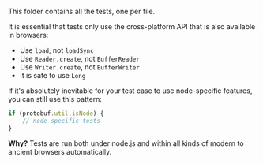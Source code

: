 This folder contains all the tests, one per file.

It is essential that tests only use the cross-platform API that is also available in browsers:

* Use `load`, not `loadSync`
* Use `Reader.create`, not `BufferReader`
* Use `Writer.create`, not `BufferWriter`
* It is safe to use `Long`

If it's absolutely inevitable for your test case to use node-specific features, you can still use this pattern:

```js
if (protobuf.util.isNode) {
    // node-specific tests
}
```

**Why?** Tests are run both under node.js and within all kinds of modern to ancient browsers automatically.
